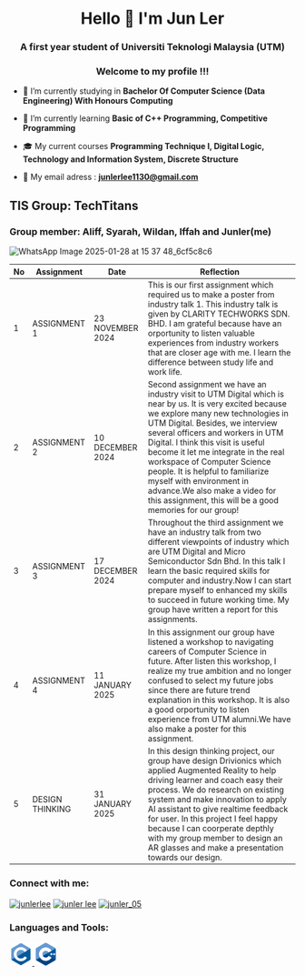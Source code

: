 <h1 align="center">Hello 👋 I'm Jun Ler</h1>
<h3 align="center">A first year student of Universiti Teknologi Malaysia (UTM)</h3>
<h3 align="center"> Welcome to my profile !!!</h3>

- 🔭 I’m currently studying in **Bachelor Of Computer Science (Data Engineering) With Honours Computing**

- 🌱 I’m currently learning **Basic of C++ Programming, Competitive Programming**
  
- 🎓 My current courses **Programming Technique I, Digital Logic, Technology and Information System, Discrete Structure**
  
- 📧 My email adress : **junlerlee1130@gmail.com**
  
<h2 align="left"> TIS Group: TechTitans </h2> 
<h3 align="left">Group member: Aliff, Syarah, Wildan, Iffah and Junler(me)</h3>

![WhatsApp Image 2025-01-28 at 15 37 48_6cf5c8c6](https://github.com/user-attachments/assets/a2d02c3c-3bef-4c5c-a1bb-39d5301029c5)  

|No |Assignment   |Date        |Reflection                   |
|---|-------------|------------|-----------------------------|
| 1 |ASSIGNMENT 1|23 NOVEMBER 2024|This is our first assignment which required us to make a poster from industry talk 1. This industry talk is given by CLARITY TECHWORKS SDN. BHD. I am grateful because have an orportunity to listen valuable experiences from industry workers that are closer age with me. I learn the difference between study life and work life.|
| 2 |ASSIGNMENT 2|10 DECEMBER 2024|Second assignment we have an industry visit to UTM Digital which is near by us. It is very excited because we explore many new technologies in UTM Digital. Besides, we interview several officers and workers in UTM Digital. I think this visit is useful become it let me integrate in the real workspace of Computer Science people. It is helpful to familiarize myself with environment in advance.We also make a video for this assignment, this will be a good memories for our group!|
| 3 |ASSIGNMENT 3|17 DECEMBER 2024|Throughout the third assignment we have an industry talk from two different viewpoints of industry which are UTM Digital and Micro Semiconductor Sdn Bhd. In this talk I learn the basic required skills for computer and industry.Now I can start prepare myself to enhanced my skills to succeed in future working time. My group have written a report for this assignments.|
| 4 |ASSIGNMENT 4|11 JANUARY 2025|In this assignment our group have listened a workshop to navigating careers of Computer Science in future. After listen this workshop, I realize my true ambition and no longer confused to select my future jobs since there are future trend explanation in this workshop. It is also a good orportunity to listen experience from UTM alumni.We have also make a poster for this assignment. |
| 5 |DESIGN THINKING|31 JANUARY 2025|In this design thinking project, our group have design Drivionics which applied Augmented Reality to help driving learner and coach easy their process. We do research on existing system and make innovation to apply AI assistant to give realtime feedback for user. In this project I feel happy because I can coorperate depthly with my group member to design an AR glasses and make a presentation towards our design.|



<h3 align="left">Connect with me:</h3>
<p align="left">
<a href="https://twitter.com/junlerlee" target="blank"><img align="center" src="https://raw.githubusercontent.com/rahuldkjain/github-profile-readme-generator/master/src/images/icons/Social/twitter.svg" alt="junlerlee" height="30" width="40" /></a>
<a href="https://fb.com/junler lee" target="blank"><img align="center" src="https://raw.githubusercontent.com/rahuldkjain/github-profile-readme-generator/master/src/images/icons/Social/facebook.svg" alt="junler lee" height="30" width="40" /></a>
<a href="https://instagram.com/junler_05" target="blank"><img align="center" src="https://raw.githubusercontent.com/rahuldkjain/github-profile-readme-generator/master/src/images/icons/Social/instagram.svg" alt="junler_05" height="30" width="40" /></a>
</p>

<h3 align="left">Languages and Tools:</h3>
<p align="left"> <a href="https://www.cprogramming.com/" target="_blank" rel="noreferrer"> <img src="https://raw.githubusercontent.com/devicons/devicon/master/icons/c/c-original.svg" alt="c" width="40" height="40"/> </a> <a href="https://www.w3schools.com/cpp/" target="_blank" rel="noreferrer"> <img src="https://raw.githubusercontent.com/devicons/devicon/master/icons/cplusplus/cplusplus-original.svg" alt="cplusplus" width="40" height="40"/> </a> </p>
